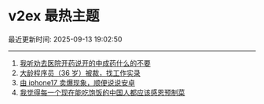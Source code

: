 # v2ex 最热主题

最近更新时间: 2025-09-13 19:02:50

--- 
1. [我听劝去医院开药说开的中成药什么的不要](https://www.v2ex.com/t/1158921) 
2. [大龄程序员（36 岁）被裁，找工作实录](https://www.v2ex.com/t/1158933) 
3. [由 iphone17 卖爆现象，顺便说说安卓](https://www.v2ex.com/t/1158934) 
4. [我觉得每一个现在能吃饱饭的中国人都应该感恩预制菜](https://www.v2ex.com/t/1158968) 

